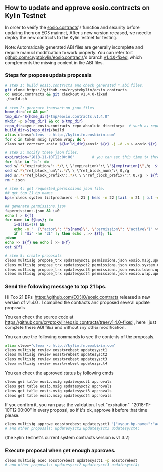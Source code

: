 
##  How to update and approve eosio.contracts on Kylin Testnet 
In order to verify the [eosio.contracts]((https://github.com/EOSIO/eosio.contracts) )'s function and security before updating them on EOS mainnet,
After a new version released, we need to deploy the new contracts to the Kylin testnet for testing.

Note: Automatically generated ABI files are generally incomplete and require manual modification to work properly. 
You can refer to it [github.com/cryptokylin/eosio.contracts](https://github.com/cryptokylin/eosio.contracts)'s
branch [v1.4.0-fixed](https://github.com/cryptokylin/eosio.contracts/tree/v1.4.0-fixed), which complements the missing content in the ABI files.


### Steps for propose update proposals
``` bash
# step 1: build eosio.contracts and check generated *.abi files.
git clone https://github.com/cryptokylin/eosio.contracts
cd eosio.contracts && git checkout v1.4.0-fixed
./build.sh

# step 2: generate transaction json files
home_dir=`cd && pwd`
tmp_dir="${home_dir}/tmp/eosio.contracts.v1.4.0"
mkdir -p ${tmp_dir} && cd ${tmp_dir}
repo_dir=<your eosio.contracts repo absolute directory>  # such as repo_dir='/Code/github.com/cryptokylin/eosio.contracts'
build_dir=${repo_dir}/build
alias cleos='cleos -u http://kylin.fn.eosbixin.com' 
for c in token msig system wrap; do \
cleos set contract eosio ${build_dir}/eosio.${c} -j -d -s > eosio.${c}.update_tx.json; done

# step 3: modify these json files.
expiration="2018-11-10T12:00:00"        # you can set this time to three or ten days later as you want.
for file in `ls`; do 
sed s/.*\"expiration\":.*/\ \ \"expiration\":\ \"${expiration}\",/g  ${file} |\
sed s/.*\"ref_block_num\":.*/\ \ \"ref_block_num\":\ 0,/g                    |\
sed s/.*\"ref_block_prefix\":.*/\ \ \"ref_block_prefix\":\ 0,/g  > ${file}.m ; done
rm *.json

# step 4: get requested_permissions json file.
## get top 21 bp names
bps=`cleos system listproducers -l 21 | head -n 22 |tail -n 21 | cut -d ' ' -f1`

## generate permissions.json
f=permissions.json && i=0
echo [ > ${f}
for name in ${bps}; do                                                          \
    i=$(($i+1)) &&                                                              \
    echo -n "  {\"actor\": \"${name}\", \"permission\": \"active\"}" >> ${f} && \
    if [ "$i" -ne "21" ]; then echo , >> ${f}; fi                               \
;done
echo >> ${f} && echo ] >> ${f}
cat ${f}

# step 5: create proposals
cleos multisig propose_trx updatesysct1 permissions.json eosio.msig.update_tx.json.m   eosstorebest
cleos multisig propose_trx updatesysct2 permissions.json eosio.system.update_tx.json.m eosstorebest
cleos multisig propose_trx updatesysct3 permissions.json eosio.token.update_tx.json.m  eosstorebest
cleos multisig propose_trx updatesysct4 permissions.json eosio.wrap.update_tx.json.m   eosstorebest
```

### Send the following message to top 21 bps.

Hi Top 21 BPs, https://github.com/EOSIO/eosio.contracts released a new version of v1.4.0 . 
I compiled the contracts and proposed several update proposals.

You can check the source code at https://github.com/cryptokylin/eosio.contracts/tree/v1.4.0-fixed ,
here I just complete these ABI files and without any other modification.

You can use the following commands to see the contents of the proposals.
``` bash
alias cleos='cleos -u http://kylin.fn.eosbixin.com' 
cleos multisig review eosstorebest updatesysct1
cleos multisig review eosstorebest updatesysct2
cleos multisig review eosstorebest updatesysct3
cleos multisig review eosstorebest updatesysct4

```
You can check the approved status by following cmds.
``` bash
cleos get table eosio.msig updatesysct1 approvals
cleos get table eosio.msig updatesysct2 approvals
cleos get table eosio.msig updatesysct3 approvals
cleos get table eosio.msig updatesysct4 approvals
```

If you confirm it, you can pass the validation.
I set "expiration": "2018-11-10T12:00:00" in every proposal, so if it's ok, approve it before that time please.
``` bash
cleos multisig approve eosstorebest updatesysct1 '{"<your-bp-name>":"active"}' -p <your-bp-name>
# and other proposals: updatesysct2 updatesysct3 updatesysct4;
```

(the Kylin Testnet's current system contracts version is v1.3.2)


### Execute proposal when get enough approves.
``` bash
cleos multisig exec eosstorebest updatesysct1 -p eosstorebest
# and other proposals: updatesysct2 updatesysct3 updatesysct4;
```
